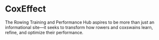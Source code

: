 # CoxEffect
The Rowing Training and Performance Hub aspires to be more than just an informational site—it seeks to transform how rowers and coxswains learn, refine, and optimize their performance. 
